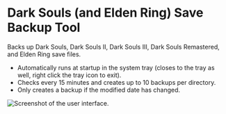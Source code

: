 # Dark Souls (and Elden Ring) Save Backup Tool
Backs up Dark Souls, Dark Souls II, Dark Souls III, Dark Souls Remastered, and Elden Ring save files.

* Automatically runs at startup in the system tray (closes to the tray as well, right click the tray icon to exit).
* Checks every 15 minutes and creates up to 10 backups per directory.
* Only creates a backup if the modified date has changed.

![Screenshot of the user interface.](https://github.com/user-attachments/assets/f3691d7c-90bb-48dc-85cb-e906f18dc537)
